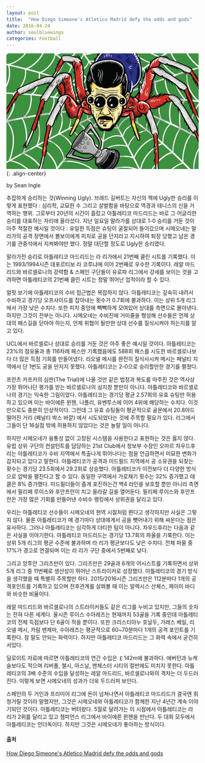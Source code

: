 ```yaml
---
layout: post
title:  "How Diego Simeone's Atletico Madrid defy the odds and gods"
date: 2016-04-24
author: seolbluewings
categories: Football
---
```



![Wenger](https://github.com/seolbluewings/seolbluewings.github.io/blob/master/assets/Football/Simeone/Simeone.jpg?raw=true){: .align-center}

by Sean Ingle 


추잡하게 승리하는 것(Winning Ugly). 브래드 길버트는 자신의 책에 Ugly한 승리를 이렇게 표현했다 : 심리학, 교묘한 수 그리고 살벌함을 바탕으로 역경과 테니스의 신을 거역하는 행위. 그로부터 20년의 시간이 흘렀고 아틀레티코 마드리드는 바로 그 어글리한 승리를 대표하는 자리에 올라섰다. 지난 일요일 말라가를 상대로 1-0 승리를 거둔 것이 아주 적절한 예시일 것이다 : 유일한 득점은 슈팅이 굴절되어 들어갔으며 시메오네는 말라가의 공격 장면에서 볼보이에게 피치로 공을 던지라고 지시하여 퇴장 당했고 남은 경기를 관중석에서 지켜봐야만 했다. 정말 대단할 정도로 Ugly한 승리였다.

말라가전 승리로 아틀레티코 마드리드는 라 리가에서 21번째 클린 시트를 기록했다. 이는 1993/1994시즌 데포르티보 라 코루냐에 이어 2번째로 우수한 기록이다. 레알 마드리드와 바르셀로나의 강력함 & 스페인 구단들이 유로파 리그에서 강세를 보이는 것을 고려하면 아틀레티코의 21번째 클린 시트는 정말 뛰어난 업적이라 할 수 있다.

얼핏 보기에 아틀레티코의 수비 접근법은 복잡하지 않다. 아틀레티코는 깊숙히 내려서 수비하고 경기당 오프사이드를 잡아내는 횟수가 0.7회에 불과하다. 이는 상위 5개 리그에서 가장 낮은 수치다. 또한 피치 중앙에 빽빽하게 모여있어 상대를 측면으로 몰아낸다. 하지만 그것이 전부는 아니다. 시메오네는 수비진에 거미줄을 형성해 선수들은 언제 상대의 패스길을 닫아야 하는지, 언제 위협이 될만한 상대 선수를 질식시켜야 하는지를 알고 있다.

UCL에서 바르셀로나 상대로 승리를 거둔 것은 아주 좋은 예시일 것이다. 아틀레티코는 23%의 점유율과 총 116차례 패스만 기록했음에도 588회 패스를 시도한 바르셀로나보다 더 많은 득점 기회를 만들어냈다. 리오넬 메시를 완전히 질식사시켜 메시는 페널티 지역에서 단 1번도 공을 만지지 못했다. 아틀레티코는 2-0으로 승리할만한 경기를 펼쳤다.

프란츠 카프카의 심판(The Trial)에 나올 것만 같은 법정과 복도를 마주친 것은 역사상 가장 뛰어나단 평가를 받는 바르셀로나의 삼지창 뿐만이 아니다. 아틀레티코와 바르셀로나의 경기는 익숙한 그림이었다. 아틀레티코는 경기당 평균 2.57회의 유효 슈팅만 허용하고 있으며 이는 바이에른 뮌헨, 나폴리, 유벤투스에 이어 4위에 해당하는 수치다. 이것만으로도 충분히 인상적이다. 그런데 그 유효 슈팅들이 평균적으로 골문에서 20.8야드 떨어진 거리 (페널티 박스 바깥) 에서 시도되었다는 것에 주목할 필요가 있다. 리그에서 그들이 단 16실점 밖에 허용하지 않았다는 것은 놀랄 일이 아니다.

하지만 시메오네가 융통성 없이 고정된 시스템을 사용한다고 표현하는 것은 옳지 않다. 유럽 상위 구단의 컨설턴트를 담당하는 21st Club에서 정보부 수장인 오마르 차우드후리는 아틀레티코가 수비 지역에서 특출나게 뛰어나다는 점을 언급하면서 미묘한 변화가 감지되고 있다고 말한다. 아틀레티코가 공격과 미드필드 지역에서 공 소유권을 되찾는 횟수는 경기당 23.5회에서 29.2회로 상승했다. 아틀레티코가 이전보다 더 다양한 방식으로 압박을 펼친다고 할 수 있다. 동일한 구역에서 가로채기 횟수는 32% 증가했고 태클은 8% 증가했다. 미드필더들이 좁게 포진하는건 백4 라인을 보호할 뿐만 아니라 측면에서 필리페 루이스와 후안프란이 치고 올라갈 길을 열어둔다. 필리페 루이스와 후안프란은 가장 많은 기회를 만들어낸 수비수 랭킹에서 상위권을 달리고 있다.

우리는 아틀레티코 선수들이 시메오네의 현역 시절처럼 뛴다고 생각하지만 사실은 그렇지 않다. 물론 아틀레티코가 매 경기마다 상대에게서 공을 뺏어내기 위해 싸운다는 점은 유사하다. 그러나 아틀레티코는 심각하게 더티한 팀이 아니다. 차우드후리는 다음과 같은 사실을 이야기한다. 아틀레티코 마드리드는 경기당 13.7회의 파울을 기록한다. 이는 상위 5개 리그의 평균 수준에 불과하며 라 리가 평균보다도 낮은 수치다. 전체 파울 중 17%가 경고로 연결되며 이는 라 리가 구단 중에서 5번째로 낮다.

그리고 앙투안 그리즈만이 있다. 그리즈만은 29골과 6개의 어시스트를 기록하면서 상위 5개 리그 중 11번째로 생산성이 뛰어난 스트라이커로 성장했다. 아틀레티코의 경기 방식을 생각했을 때 특별히 주목할만 하다. 2015/2016시즌 그리즈만은 112분마다 1개의 공격포인트를 기록하고 있으며 전후관계를 살펴볼 때 이는 알렉시스 산체스, 제이미 바디와 비슷한 비율이다.

레알 마드리드와 바르셀로나의 스트라이커들도 같은 리그를 누비고 있지만, 그들의 숫자는 전혀 다른 세계다. 올시즌 루이스 수아레즈는 현재까지 53골을 기록 중인데 아틀레티코의 전체 득점보다 단 6골이 적을 뿐이다. 또한 크리스티아누 호날두, 가레스 베일, 리오넬 메시, 카림 벤제마, 수아레즈는 평균적으로 60~70분마다 1개의 공격 포인트를 기록한다. 참 말도 안되는 화력이다. 하지만 아틀레티코 마드리드는 그 화력 속에서 굳건히 서있다.

딜로이트 자료에 따르면 아틀레티코의 연간 수입은 ￡142m에 불과하다. 에버턴과 뉴캐슬보다도 적으며 리버풀, 첼시, 아스날, 맨체스터 시티의 절반에도 미치지 못한다. 아틀레티코의 3배 수준의 수입을 달성하는 레알 마드리드, 바르셀로나와의 격차는 더 두드러진다. 이렇게 보면 시메오네의 성과가 더욱 두드러져 보인다.

스페인의 두 거인과 프리미어 리그에 돈이 넘쳐나면서 아틀레티코 마드리드가 결국엔 휘청거릴 것이라 말했지만, 그것은 시메오네와 아틀레티코가 함께한 지난 4년간 계속 이야기되던 것이다. 아틀레티코는 버텨왔다. 5월로 달려가는 이 시점에서 아틀레티코는 라 리가 2위를 달리고 있고 챔피언스 리그에서 바이에른 뮌헨을 만난다. 두 대회 모두에서 아틀레티코는 언더독이다. 하지만 그것은 시메오네가 좋아하는 방식이다.



#### 출처

[How Diego Simeone's Atletico Madrid defy the odds and gods](https://www.theguardian.com/football/blog/2016/apr/24/diego-simeone-atletico-madrid)